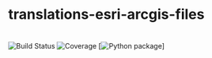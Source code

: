 # translations-esri-arcgis-files
#
#
![Build Status](https://img.shields.io/github/actions/workflow/status/wkndavid/translations-esri-arcgis-files/python-package.yml?branch=main)
![Coverage](https://img.shields.io/codecov/c/github/wkndavid/translations-esri-arcgis-files?branch=main)
[![Python package](https://github.com/wkndavid/translations-esri-arcgis-files/actions/workflows/python-package.yml/badge.svg)]